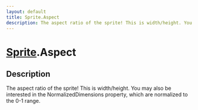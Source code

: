 ```yaml
---
layout: default
title: Sprite.Aspect
description: The aspect ratio of the sprite! This is width/height. You may also be interested in the NormalizedDimensions property, which are normalized to the 0-1 range.
---
```

# [Sprite]({{site.url}}/Pages/Reference/Sprite.html).Aspect

## Description
The aspect ratio of the sprite! This is width/height.
You may also be interested in the NormalizedDimensions property,
which are normalized to the 0-1 range.


